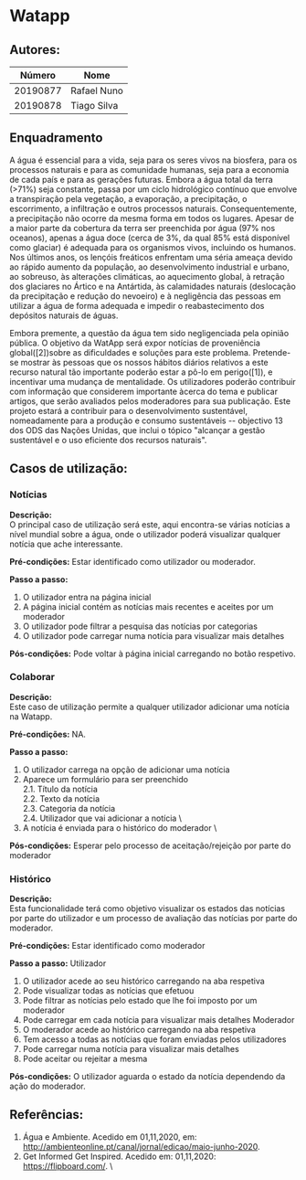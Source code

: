 # Watapp
## Autores:
| Número | Nome |
|--------|------|
|  20190877  | Rafael Nuno |
|  20190878  | Tiago Silva |
## Enquadramento
  A água é essencial para a vida, seja para os seres vivos na biosfera, para os processos naturais e para as comunidade humanas,  seja para a economia de cada país e para as gerações futuras. Embora a água total da terra (>71%) seja constante, passa por um ciclo hidrológico contínuo que envolve a transpiração pela vegetação, a evaporação, a precipitação, o escorrimento, a infiltração e outros processos naturais. Consequentemente, a precipitação não ocorre da mesma forma em todos os lugares. Apesar de a maior parte da cobertura da terra ser preenchida por água (97% nos oceanos), apenas a água doce (cerca de 3%, da qual 85% está disponível como glaciar) é adequada para os organismos vivos, incluindo os humanos. Nos últimos anos, os lençóis freáticos enfrentam uma séria ameaça devido ao rápido aumento da população, ao desenvolvimento industrial e urbano, ao sobreuso, às alterações climáticas, ao aquecimento global, à retração dos glaciares no Ártico e na Antártida, às calamidades naturais (deslocação da precipitação e redução do nevoeiro) e à negligência das pessoas em utilizar a água de forma adequada e impedir o reabastecimento dos depósitos naturais de águas.
  
  Embora premente, a questão da água tem sido negligenciada pela opinião pública. O objetivo da WatApp será expor notícias de proveniência global([2])sobre as dificuldades e soluções para este problema. Pretende-se mostrar às pessoas que os nossos hábitos diários relativos a este recurso natural tão importante poderão estar a pô-lo em perigo([1]), e incentivar uma mudança de mentalidade. Os utilizadores poderão contribuir com informação que considerem importante àcerca do tema e publicar artigos, que serão avaliados pelos moderadores para sua publicação. Este projeto estará a contribuir para o desenvolvimento sustentável, nomeadamente para a produção e consumo sustentáveis -- objectivo 13 dos ODS das Nações Unidas, que inclui o tópico "alcançar a gestão sustentável e o uso eficiente dos recursos naturais".

## Casos de utilização:

### Notícias
**Descrição:** \
O principal caso de utilização será este, aqui encontra-se várias notícias a nível mundial sobre a água, onde o utilizador poderá visualizar qualquer notícia que ache interessante.

**Pré-condições:**
Estar identificado como utilizador ou moderador.

**Passo a passo:**
1. O utilizador entra na página inicial
2. A página inicial contém as notícias mais recentes e aceites por um moderador
3. O utilizador pode filtrar a pesquisa das notícias por categorias
4. O utilizador pode carregar numa notícia para visualizar mais detalhes


**Pós-condições:**
Pode voltar à página inicial carregando no botão respetivo.

### Colaborar
**Descrição:** \
Este caso de utilização permite a qualquer utilizador adicionar uma notícia na Watapp.

**Pré-condições:**
NA.

**Passo a passo:**
1. O utilizador carrega na opção de adicionar uma notícia
2. Aparece um formulário para ser preenchido \
2.1. Título da notícia \
2.2. Texto da notícia \
2.3. Categoria da notícia \
2.4. Utilizador que vai adicionar a notícia \
4. A notícia é enviada para o histórico do moderador \

**Pós-condições:**
Esperar pelo processo de aceitação/rejeição por parte do moderador

### Histórico
**Descrição:** \
Esta funcionalidade terá como objetivo visualizar os estados das notícias por parte do utilizador e um processo de avaliação das notícias por parte do moderador.

**Pré-condições:**
Estar identificado como moderador

**Passo a passo:**
Utilizador
1. O utilizador acede ao seu histórico carregando na aba respetiva
2. Pode visualizar todas as notícias que efetuou
3. Pode filtrar as notícias pelo estado que lhe foi imposto por um moderador
4. Pode carregar em cada notícia para visualizar mais detalhes
Moderador
1. O moderador acede ao histórico carregando na aba respetiva
2. Tem acesso a todas as notícias que foram enviadas pelos utilizadores
3. Pode carregar numa notícia para visualizar mais detalhes
4. Pode aceitar ou rejeitar a mesma

**Pós-condições:**
O utilizador aguarda o estado da notícia dependendo da ação do moderador.

## Referências:

1) Água e Ambiente. Acedido em 01,11,2020, em: http://ambienteonline.pt/canal/jornal/edicao/maio-junho-2020. 
2) Get Informed Get Inspired. Acedido em: 01,11,2020: https://flipboard.com/. \

